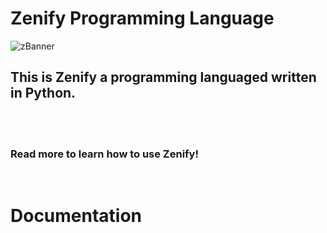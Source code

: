 # Zenify Programming Language

![zBanner](https://user-images.githubusercontent.com/71977559/225432519-5c659a9b-1c4c-474e-9704-9c3956a39a56.png)

<h2>This is Zenify a programming languaged written in Python.</h2>
<br>
<br>
<h3>Read more to learn how to use Zenify!</h3>
<br>
<h1>Documentation</h1>

